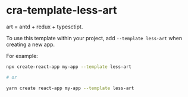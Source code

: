 # cra-template-less-art

art = antd + redux + typesctipt.

To use this template within your project, add `--template less-art` when creating a new app.

For example:

```sh
npx create-react-app my-app --template less-art

# or

yarn create react-app my-app --template less-art
```